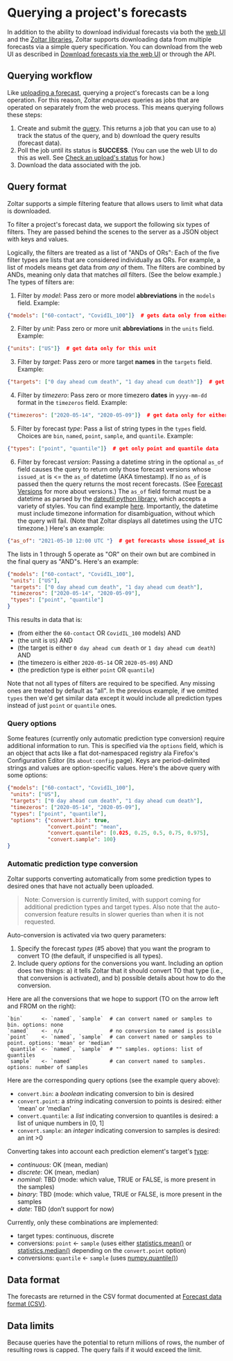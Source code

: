 # Querying a project's forecasts

In addition to the ability to download individual forecasts via both the [web UI](Forecasts.md#download-a-single-forecast) and the [Zoltar libraries](ApiIntro.md), Zoltar supports downloading data from multiple forecasts via a simple query specification. You can download from the web UI as described in [Download forecasts via the web UI](Forecasts.md#download-forecasts-via-the-web-ui) or through the API.


## Querying workflow

Like [uploading a forecast](Forecasts.md#upload-a-forecast), querying a project's forecasts can be a long operation. For this reason, Zoltar _enqueues_ queries as jobs that are operated on separately from the web process. This means querying follows these steps:

1. Create and submit the [query](#query-format). This returns a job that you can use to a) track the status of the query, and b) download the query results (forecast data).
1. Poll the job until its status is **SUCCESS**. (You can use the web UI to do this as well. See [Check an upload's status](Forecasts.md#check-an-uploads-status) for how.)
1. Download the data associated with the job.


## Query format

Zoltar supports a simple filtering feature that allows users to limit what data is downloaded.

To filter a project's forecast data, we support the following six types of filters. They are passed behind the scenes to the server as a JSON object with keys and values.

Logically, the filters are treated as a list of "ANDs of ORs": Each of the five filter types are lists that are considered individually as ORs. For example, a list of models means get data from *any* of them. The filters are combined by ANDs, meaning only data that matches *all* filters. (See the below example.) The types of filters are:

1) Filter by *model*: Pass zero or more model **abbreviations** in the `models` field. Example:
```json
{"models": ["60-contact", "CovidIL_100"]}  # gets data only from either of these two models
```

2) Filter by *unit*: Pass zero or more unit **abbreviations** in the `units` field. Example:
```json
{"units": ["US"]}  # get data only for this unit
```

3) Filter by *target*: Pass zero or more target **names** in the `targets` field. Example:
```json
{"targets": ["0 day ahead cum death", "1 day ahead cum death"]}  # get data only for either of these two targets
```

4) Filter by *timezero*: Pass zero or more timezero **dates** in `yyyy-mm-dd` format in the `timezeros` field. Example:

```json
{"timezeros": ["2020-05-14", "2020-05-09"]}  # get data only for either of these two time zeros
```

5) Filter by forecast *type*: Pass a list of string types in the `types` field. Choices are `bin`, `named`, `point`, `sample`, and `quantile`. Example:
```json
{"types": ["point", "quantile"]}  # get only point and quantile data
```

6) Filter by forecast *version*: Passing a datetime string in the optional `as_of` field causes the query to return only those forecast versions whose `issued_at` is <= the `as_of` datetime (AKA timestamp). If no `as_of` is passed then the query returns the most recent forecasts. (See [Forecast Versions](ForecastVersions.md) for more about versions.) The `as_of` field format must be a datetime as parsed by the [dateutil python library](https://dateutil.readthedocs.io/en/stable/index.html), which accepts a variety of styles. You can find example [here](https://dateutil.readthedocs.io/en/stable/examples.html#parse-examples). Importantly, the datetime must include timezone information for disambiguation, without which the query will fail. (Note that Zoltar displays all datetimes using the UTC timezone.) Here's an example:
```json
{"as_of": "2021-05-10 12:00 UTC "}  # get forecasts whose issued_at is <= this date
```


The lists in 1 through 5 operate as "OR" on their own but are combined in the final query as "AND"s. Here's an example:

```json
{"models": ["60-contact", "CovidIL_100"],
 "units": ["US"],
 "targets": ["0 day ahead cum death", "1 day ahead cum death"],
 "timezeros": ["2020-05-14", "2020-05-09"],
 "types": ["point", "quantile"]
}
```

This results in data that is:

- (from either the `60-contact` OR `CovidIL_100` models) AND
- (the unit is `US`) AND
- (the target is either `0 day ahead cum death` or `1 day ahead cum death`) AND
- (the timezero is either `2020-05-14` OR `2020-05-09`) AND
- (the prediction type is either `point` OR `quantile`)

Note that not all types of filters are required to be specified. Any missing ones are treated by default as "all". In the previous example, if we omitted `types` then we'd get similar data except it would include all prediction types instead of just `point` or `quantile` ones.


### Query options

Some features (currently only automatic prediction type conversion) require additional information to run. This is specified via the `options` field, which is an object that acts like a flat dot-namespaced registry ala Firefox's Configuration Editor (its `about:config` page). Keys are period-delimited strings and values are option-specific values. Here's the above query with some options:

```json
{"models": ["60-contact", "CovidIL_100"],
 "units": ["US"],
 "targets": ["0 day ahead cum death", "1 day ahead cum death"],
 "timezeros": ["2020-05-14", "2020-05-09"],
 "types": ["point", "quantile"],
 "options": {"convert.bin": true,
             "convert.point": "mean", 
             "convert.quantile": [0.025, 0.25, 0.5, 0.75, 0.975],
             "convert.sample": 100}
}
```


### Automatic prediction type conversion

Zoltar supports converting automatically from some prediction types to desired ones that have not actually been uploaded.

> Note: Conversion is currently limited, with support coming for additional prediction types and target types.
> Also note that the auto-conversion feature results in slower queries than when it is not requested. 

Auto-conversion is activated via two query parameters:

1. Specify the forecast *types* (#5 above) that you want the program to convert TO (the default, if unspecified is all types).
2. Include query *options* for the conversions you want. Including an option does two things: a) it tells Zoltar that it should convert TO that type (i.e., that conversion is activated), and b) possible details about how to do the conversion.


Here are all the conversions that we hope to support (TO on the arrow left and FROM on the right):

```
`bin`      <- `named`, `sample`  # can convert named or samples to bin. options: none
`named`    <-  n/a               # no conversion to named is possible
`point`    <- `named`, `sample`  # can convert named or samples to point. options: 'mean' or 'median'
`quantile` <- `named`, `sample`  # "" samples. options: list of quantiles
`sample`   <- `named`            # can convert named to samples. options: number of samples
```

Here are the corresponding query options (see the example query above):

- `convert.bin`: a *boolean* indicating conversion to bin is desired
- `convert.point`: a *string* indicating conversion to points is desired: either 'mean' or 'median'
- `convert.quantile`: a *list* indicating conversion to quantiles is desired: a list of unique numbers in [0, 1]
- `convert.sample`: an *integer* indicating conversion to samples is desired: an int >0


Converting takes into account each prediction element's target's [type](Targets.md#target-types):

- *continuous*: OK (mean, median)
- *discrete*: OK (mean, median)
- *nominal*: TBD (mode: which value, TRUE or FALSE, is more present in the samples)
- *binary*: TBD (mode: which value, TRUE or FALSE, is more present in the samples
- *date*: TBD (don’t support for now)


Currently, only these combinations are implemented:

- target types: continuous, discrete
- conversions: `point` <- `sample` (uses either [statistics.mean()](https://docs.python.org/3/library/statistics.html#statistics.mean) or [statistics.median()](https://docs.python.org/3/library/statistics.html#statistics.median) depending on the `convert.point` option)
- conversions: `quantile` <- `sample` (uses [numpy.quantile()](https://numpy.org/devdocs/reference/generated/numpy.quantile.html))


## Data format

The forecasts are returned in the CSV format documented at [Forecast data format (CSV)](FileFormats.md#forecast-data-format-csv).


## Data limits

Because queries have the potential to return millions of rows, the number of resulting rows is capped. The query fails if it would exceed the limit.
